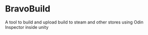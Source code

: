 # BravoBuild
A tool to build and upload build to steam and other stores using Odin Inspector inside unity
